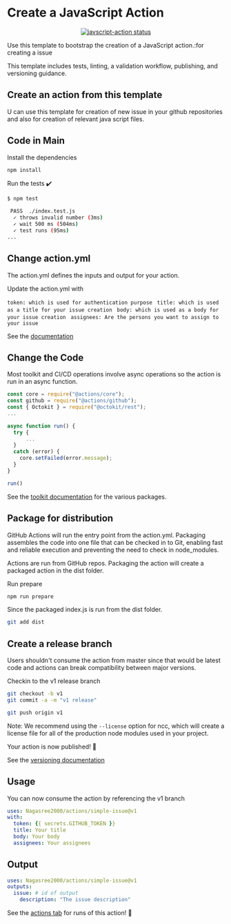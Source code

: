 # Create a JavaScript Action

<p align="center">
  <a href="https://github.com/actions/javascript-action/actions"><img alt="javscript-action status" src="https://github.com/actions/javascript-action/workflows/units-test/badge.svg"></a>
</p>

Use this template to bootstrap the creation of a JavaScript action.:for creating a issue

This template includes tests, linting, a validation workflow, publishing, and versioning guidance.



## Create an action from this template

U can use this template for creation of new issue in your github repositories and also for creation of relevant java script files.

## Code in Main

Install the dependencies

```bash
npm install
```

Run the tests :heavy_check_mark:

```bash
$ npm test

 PASS  ./index.test.js
  ✓ throws invalid number (3ms)
  ✓ wait 500 ms (504ms)
  ✓ test runs (95ms)
...
```

## Change action.yml

The action.yml defines the inputs and output for your action.

Update the action.yml with 

`token: which is used for authentication purpose
`
`title: which is used as a title for your issue creation
`
`body: which is used as a body for your issue creation
`
`assignees: Are the persons you want to assign to your issue
`

See the [documentation](https://help.github.com/en/articles/metadata-syntax-for-github-actions)

## Change the Code

Most toolkit and CI/CD operations involve async operations so the action is run in an async function.

```javascript
const core = require("@actions/core");
const github = require("@actions/github");
const { Octokit } = require("@octokit/rest");
...

async function run() {
  try {
      ...
  }
  catch (error) {
    core.setFailed(error.message);
  }
}

run()
```

See the [toolkit documentation](https://github.com/actions/toolkit/blob/master/README.md#packages) for the various packages.

## Package for distribution

GitHub Actions will run the entry point from the action.yml. Packaging assembles the code into one file that can be checked in to Git, enabling fast and reliable execution and preventing the need to check in node_modules.

Actions are run from GitHub repos.  Packaging the action will create a packaged action in the dist folder.

Run prepare

```bash
npm run prepare
```

Since the packaged index.js is run from the dist folder.

```bash
git add dist
```

## Create a release branch

Users shouldn't consume the action from master since that would be latest code and actions can break compatibility between major versions.

Checkin to the v1 release branch

```bash
git checkout -b v1
git commit -a -m "v1 release"
```

```bash
git push origin v1
```

Note: We recommend using the `--license` option for ncc, which will create a license file for all of the production node modules used in your project.

Your action is now published! :rocket:

See the [versioning documentation](https://github.com/actions/toolkit/blob/master/docs/action-versioning.md)

## Usage

You can now consume the action by referencing the v1 branch

```yaml
uses: Nagasree2000/actions/simple-issue@v1
with:
  token: {{ secrets.GITHUB_TOKEN }}
  title: Your title
  body: Your body
  assignees: Your assignees
```

## Output
```yaml
uses: Nagasree2000/actions/simple-issue@v1
outputs:
  issue: # id of output
    description: "The issue description"
```



See the [actions tab](https://github.com/actions/javascript-action/actions) for runs of this action! :rocket:
